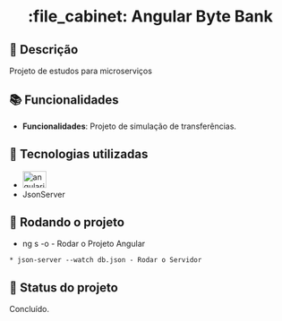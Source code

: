 <h1 align="center">:file_cabinet: Angular Byte Bank</h1>

## :memo: Descrição
Projeto de estudos para microserviços

## :books: Funcionalidades
* <b>Funcionalidades</b>: Projeto de simulação de transferências.

## :wrench: Tecnologias utilizadas
* <img src="https://cdn.jsdelivr.net/gh/devicons/devicon/icons/angularjs/angularjs-original.svg" height="30" width="42" alt="angularjs logo"  />
* JsonServer

## :rocket: Rodando o projeto
* ng s -o - Rodar o Projeto Angular
```
* json-server --watch db.json - Rodar o Servidor
```

## :dart: Status do projeto
Concluído.
